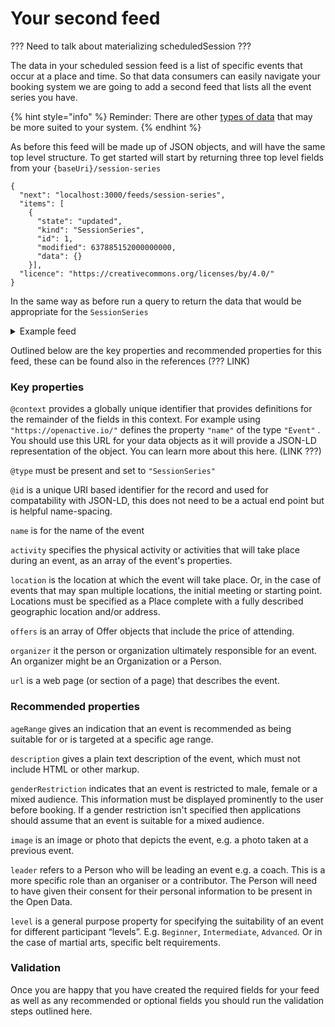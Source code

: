 # Your second feed

??? Need to talk about materializing scheduledSession ???

The data in your scheduled session feed is a list of specific events that occur at a place and time. So that data consumers can easily navigate your booking system we are going to add a second feed that lists all the event series you have.&#x20;

{% hint style="info" %}
Reminder: There are other [types of data](what-data-to-use.md) that may be more suited to your system.
{% endhint %}

As before this feed will be made up of JSON objects, and will have the same top level structure. To get started will start by returning three top level fields from your `{baseUri}/session-series`

```
{
  "next": "localhost:3000/feeds/session-series",
  "items": [
    {
      "state": "updated",
      "kind": "SessionSeries",
      "id": 1,
      "modified": 637885152000000000,
      "data": {}
    }],
  "licence": "https://creativecommons.org/licenses/by/4.0/"
}  
```

In the same way as before run a query to return the data that would be appropriate for the `SessionSeries`

<details>

<summary>Example feed</summary>

```
{
  "next": "localhost:3000/feeds/session-series",
  "items": [
    {
      "state": "updated",
      "kind": "SessionSeries",
      "id": 1,
      "modified": 637885152000000000,
      "data": {
        "@context": [
          "https://openactive.io/",
          "https://openactive.io/ns-beta"
        ],
        "@type": "SessionSeries",
        "@id": "https://reference-implementation.openactive.io/api/identifiers/session-series/1",
        "name": "Wooden Jumping",
        "activity": [
          {
            "@type": "Concept",
            "@id": "https://openactive.io/activity-list#c07d63a0-8eb9-4602-8bcc-23be6deb8f83",
            "inScheme": "https://openactive.io/activity-list",
            "prefLabel": "Jet Skiing"
          }
        ],
        "eventAttendanceMode": "https://schema.org/MixedEventAttendanceMode",
        "location": {
          "@type": "Place",
          "name": "Fake Pond",
          "address": {
            "@type": "PostalAddress",
            "addressCountry": "GB",
            "addressLocality": "Another town",
            "addressRegion": "Oxfordshire",
            "postalCode": "OX1 1AA",
            "streetAddress": "1 Fake Park"
          },
          "geo": {
            "@type": "GeoCoordinates",
            "latitude": 0,
            "longitude": 0
          }
        },
        "offers": [
          {
            "@type": "Offer",
            "@id": "https://reference-implementation.openactive.io/api/identifiers/session-series/1#/offers/0",
            "allowCustomerCancellationFullRefund": true,
            "latestCancellationBeforeStartDate": "P1D",
            "openBookingFlowRequirement": [
              "https://openactive.io/OpenBookingAttendeeDetails"
            ],
            "price": 0,
            "priceCurrency": "GBP"
          }
        ],
        "organizer": {
          "@type": "Person",
          "@id": "https://reference-implementation.openactive.io/api/identifiers/sellers/5",
          "name": "Jane Smith",
          "isOpenBookingAllowed": true,
          "taxMode": "https://openactive.io/TaxGross"
        },
        "url": "https://www.example.com/a-session-age",
      }
    ]},     
  "licence": "https://creativecommons.org/licenses/by/4.0/"
}  
 
      
```

</details>

Outlined below are the key properties and recommended properties for this feed, these can be found also in the references (??? LINK)

### Key properties

`@context` provides a globally unique identifier that provides definitions for the remainder of the fields in this context. For example using `"https://openactive.io/"` defines the property `"name"` of the type `"Event"` . You should use this URL for your data objects as it will provide a JSON-LD representation of the object. You can learn more about this here. (LINK ???)&#x20;

`@type` must be present and set to `"SessionSeries"`

`@id` is a unique URI based identifier for the record and used for compatability with JSON-LD, this does not need to be a actual end point but is helpful name-spacing.

`name` is for the name of the event

`activity` specifies the physical activity or activities that will take place during an event, as an array of the event's properties.

`location` is the location at which the event will take place. Or, in the case of events that may span multiple locations, the initial meeting or starting point. Locations must be specified as a Place complete with a fully described geographic location and/or address.

`offers` is an array of Offer objects that include the price of attending.

`organizer` it the person or organization ultimately responsible for an event. An organizer might be an Organization or a Person.

`url` is a web page (or section of a page) that describes the event.

### Recommended properties

`ageRange` gives an indication that an event is recommended as being suitable for or is targeted at a specific age range.

`description` gives a plain text description of the event, which must not include HTML or other markup.

`genderRestriction` indicates that an event is restricted to male, female or a mixed audience. This information must be displayed prominently to the user before booking. If a gender restriction isn't specified then applications should assume that an event is suitable for a mixed audience.

`image` is an image or photo that depicts the event, e.g. a photo taken at a previous event.

`leader` refers to a Person who will be leading an event e.g. a coach. This is a more specific role than an organiser or a contributor. The Person will need to have given their consent for their personal information to be present in the Open Data.

`level` is a general purpose property for specifying the suitability of an event for different participant “levels”. E.g. `Beginner`, `Intermediate`, `Advanced`. Or in the case of martial arts, specific belt requirements.

### Validation

Once you are happy that you have created the required fields for your feed as well as any recommended or optional fields you should run the validation steps outlined here.&#x20;



